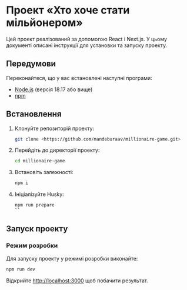 # Проект «Хто хоче стати мільйонером»

Цей проект реалізований за допомогою React і Next.js. У цьому документі описані інструкції для установки та запуску проекту.

## Передумови

Переконайтеся, що у вас встановлені наступні програми:

- [Node.js](https://nodejs.org/) (версія 18.17 або вище)
- [npm](https://www.npmjs.com/)

## Встановлення

1. Клонуйте репозиторій проекту:

    ```sh
    git clone <https://github.com/mandeburaav/millionaire-game.git>
    ```

2. Перейдіть до директорії проекту:

    ```sh
    cd millionaire-game
    ```

3. Встановіть залежності:

    ```sh
    npm i
    ```

4. Ініціалізуйте Husky:

    ```sh
    npm run prepare
    ``

## Запуск проекту

### Режим розробки

Для запуску проекту у режимі розробки виконайте:

```sh
npm run dev
```

Відкрийте [http://localhost:3000](http://localhost:3000) щоб побачити результат.
